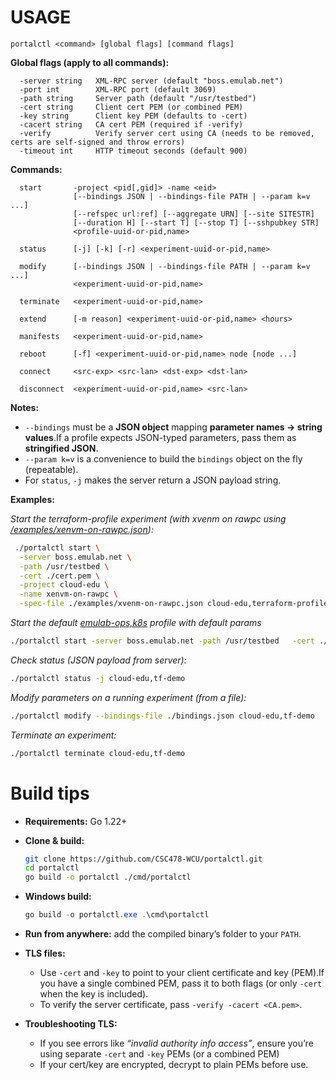 # USAGE

```
portalctl <command> [global flags] [command flags]
```

**Global flags (apply to all commands):**

```
  -server string   XML-RPC server (default "boss.emulab.net")
  -port int        XML-RPC port (default 3069)
  -path string     Server path (default "/usr/testbed")
  -cert string     Client cert PEM (or combined PEM)
  -key string      Client key PEM (defaults to -cert)
  -cacert string   CA cert PEM (required if -verify)
  -verify          Verify server cert using CA (needs to be removed, certs are self-signed and throw errors)
  -timeout int     HTTP timeout seconds (default 900)
```

**Commands:**

```
  start       -project <pid[,gid]> -name <eid>
              [--bindings JSON | --bindings-file PATH | --param k=v ...]
              [--refspec url:ref] [--aggregate URN] [--site SITESTR]
              [--duration H] [--start T] [--stop T] [--sshpubkey STR]
              <profile-uuid-or-pid,name>

  status      [-j] [-k] [-r] <experiment-uuid-or-pid,name>

  modify      [--bindings JSON | --bindings-file PATH | --param k=v ...]
              <experiment-uuid-or-pid,name>

  terminate   <experiment-uuid-or-pid,name>

  extend      [-m reason] <experiment-uuid-or-pid,name> <hours>

  manifests   <experiment-uuid-or-pid,name>

  reboot      [-f] <experiment-uuid-or-pid,name> node [node ...]

  connect     <src-exp> <src-lan> <dst-exp> <dst-lan>

  disconnect  <experiment-uuid-or-pid,name> <src-lan>
```

**Notes:**

- `--bindings` must be a **JSON object** mapping **parameter names → string values**.If a profile expects JSON-typed parameters, pass them as **stringified JSON**.
- `--param k=v` is a convenience to build the `bindings` object on the fly (repeatable).
- For `status`, `-j` makes the server return a JSON payload string.

**Examples:**

_Start the terraform-profile experiment (with xvenm on rawpc using [/examples/xenvm-on-rawpc.json](/examples/xenvm-on-rawpc.json)):_

```bash
 ./portalctl start \
  -server boss.emulab.net \
  -path /usr/testbed \
  -cert ./cert.pem \
  -project cloud-edu \
  -name xenvm-on-rawpc \
  -spec-file ./examples/xvenm-on-rawpc.json cloud-edu,terraform-profile
```

_Start the default [emulab-ops,k8s]([url](https://www.cloudlab.us/show-profile.php?uuid=79d36573-a099-11ea-b1eb-e4434b2381fc)) profile with default params_ 
```bash
./portalctl start -server boss.emulab.net -path /usr/testbed   -cert ./cert.pem   -project cloud-edu -name tf-demo emulab-ops,k8s
```

_Check status (JSON payload from server):_

```bash
./portalctl status -j cloud-edu,tf-demo
```

_Modify parameters on a running experiment (from a file):_

```bash
./portalctl modify --bindings-file ./bindings.json cloud-edu,tf-demo
```

_Terminate an experiment:_

```bash
./portalctl terminate cloud-edu,tf-demo
```

# Build tips

- **Requirements:** Go 1.22+
- **Clone & build:**

  ```bash
  git clone https://github.com/CSC478-WCU/portalctl.git
  cd portalctl
  go build -o portalctl ./cmd/portalctl
  ```
- **Windows build:**

  ```powershell
  go build -o portalctl.exe .\cmd\portalctl
  ```
- **Run from anywhere:** add the compiled binary’s folder to your `PATH`.
- **TLS files:**

  - Use `-cert` and `-key` to point to your client certificate and key (PEM).If you have a single combined PEM, pass it to both flags (or only `-cert` when the key is included).
  - To verify the server certificate, pass `-verify -cacert <CA.pem>`.
- **Troubleshooting TLS:**

  - If you see errors like *“invalid authority info access”*, ensure you’re using separate `-cert` and `-key` PEMs (or a combined PEM) 
  - If your cert/key are encrypted, decrypt to plain PEMs before use.
